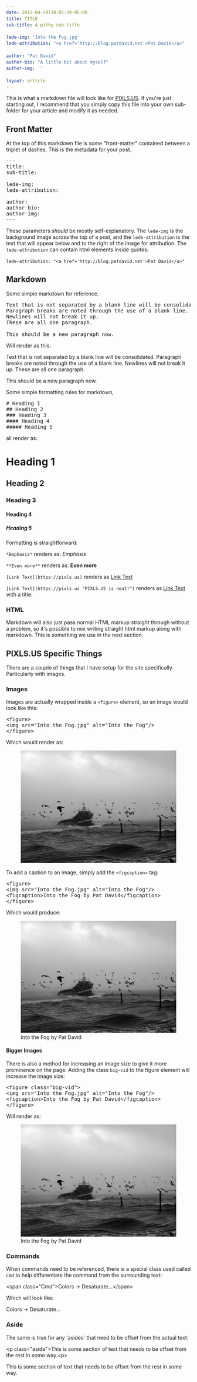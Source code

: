 ```yaml
---
date: 2015-04-24T10:05:29-05:00
title: TITLE 
sub-title: A pithy sub-title

lede-img: 'Into the Fog.jpg'
lede-attribution: "<a href='http://blog.patdavid.net'>Pat David</a>"

author: "Pat David"
author-bio: "A little bit about myself"
author-img: ''

layout: article
---
```


This is what a markdown file will look like for [PIXLS.US](https://pixls.us).
If you're just starting out, I recommend that you simply copy this file into your own sub-folder for your article and modify it as needed.



## Front Matter
At the top of this markdown file is some "front-matter" contained between a triplet of dashes.  This is the metadata for your post.

<pre>
---
title:
sub-title:

lede-img:
lede-attribution:

author:
author-bio:
author-img:
---
</pre>

These parameters *should* be mostly self-explanatory.  The `lede-img` is the background image across the top of a post, and the `lede-attribution` is the text that will appear below and to the right of the image for attribution.  The `lede-attribution` can contain html elements inside quotes:

`lede-attribution: "<a href='http://blog.patdavid.net'>Pat David</a>"` 


## Markdown
Some simple markdown for reference.

<pre>
Text that is not separated by a blank line will be consolidated.
Paragraph breaks are noted through the use of a blank line.
Newlines will not break it up.
These are all one paragraph.

This should be a new paragraph now.
</pre>

Will render as this:

Text that is not separated by a blank line will be consolidated.
Paragraph breaks are noted through the use of a blank line.
Newlines will not break it up.
These are all one paragraph.

This should be a new paragraph now.

Some simple formatting rules for markdown,

<pre>
# Heading 1
## Heading 2
### Heading 3
#### Heading 4
##### Heading 5
</pre>
all render as:
# Heading 1
## Heading 2
### Heading 3
#### Heading 4
##### Heading 5

Formatting is straightforward:

`*Emphasis*` renders as: *Emphasis*

`**Even more**` renders as: **Even more**

`[Link Text](https://pixls.us)` renders as [Link Text](https://pixls.us)

`[Link Text](https://pixls.us "PIXLS.US is neat!")` renders as [Link Text](https://pixls.us "PIXLS.US is neat!") with a title.



### HTML
Markdown will also just pass normal HTML markup straight through without a problem, so it's possible to mix writing straight html markup along with markdown.  This is something we use in the next section.



## PIXLS.US Specific Things
There are a couple of things that I have setup for the site specifically.
Particularly with images.

### Images
Images are actually wrapped inside a `<figure>` element, so an image would look like this:

<pre>
&lt;figure>
&lt;img src="Into the Fog.jpg" alt="Into the Fog"/>
&lt;/figure>
</pre>

Which would render as:

<figure>
<img src="Into the Fog.jpg" alt="Into the Fog"/>
</figure>

To add a caption to an image, simply add the `<figcaption>` tag:

<pre>
&lt;figure>
&lt;img src="Into the Fog.jpg" alt="Into the Fog"/>
&lt;figcaption>Into the Fog by Pat David&lt;/figcaption>
&lt;/figure>
</pre>

Which would produce:

<figure>
<img src="Into the Fog.jpg" alt="Into the Fog"/>
<figcaption>Into the Fog by Pat David</figcaption>
</figure>

#### Bigger Images
There is also a method for increasing an image size to give it more prominence on the page.  Adding the class `big-vid` to the figure element will increase the image size:

<pre>
&lt;figure class="big-vid">
&lt;img src="Into the Fog.jpg" alt="Into the Fog"/>
&lt;figcaption>Into the Fog by Pat David&lt;/figcaption>
&lt;/figure>
</pre>

Will render as:

<figure class="big-vid">
<img src="Into the Fog.jpg" alt="Into the Fog"/>
<figcaption>Into the Fog by Pat David</figcaption>
</figure>



### Commands
When commands need to be referenced, there is a special class used called `Cmd` to help differentiate the command from the surrounding text:

&lt;span class="Cmd">Colors → Desaturate…&lt;/span>

Which will look like:

<span class="Cmd">Colors → Desaturate…</span>



### Aside
The same is true for any 'asides' that need to be offset from the actual text:

&lt;p class="aside">This is some section of text that needs to be offset from the rest in some way.&lt;p>

<p class="aside">This is some section of text that needs to be offset from the rest in some way.</p>

